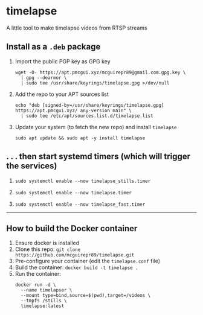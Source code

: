 # timelapse
A little tool to make timelapse videos from RTSP streams

## Install as a `.deb` package
1. Import the public PGP key as GPG key
   ```
   wget -O- https://apt.pmcgui.xyz/mcguirepr89@gmail.com.gpg.key \
     | gpg --dearmor \
     | sudo tee /usr/share/keyrings/timelapse.gpg >/dev/null
   ```
1. Add the repo to your APT sources list
   ```
   echo "deb [signed-by=/usr/share/keyrings/timelapse.gpg] https://apt.pmcgui.xyz/ any-version main" \
     | sudo tee /etc/apt/sources.list.d/timelapse.list
   ```
1. Update your system (to fetch the new repo) and install `timelapse`
   ```
   sudo apt update && sudo apt -y install timelapse
   ```

## . . . then start systemd timers (which will trigger the services)
1. ```
   sudo systemctl enable --now timelapse_stills.timer
   ```
1. ```
   sudo systemctl enable --now timelapse.timer
   ```
1. ```
   sudo systemctl enable --now timelapse_fast.timer
   ```
   
---

## How to build the Docker container

1. Ensure docker is installed
1. Clone this repo: `git clone https://github.com/mcguirepr89/timelapse.git`
1. Pre-configure your container (edit the `timelapse.conf` file)
1. Build the container: `docker build -t timelapse .`
1. Run the container:
   ```
   docker run -d \
     --name timelapser \
     --mount type=bind,source=$(pwd),target=/videos \
     --tmpfs /stills \
     timelapse:latest
   ```
